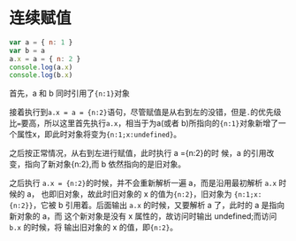 # 连续赋值

```js
var a = { n: 1 }
var b = a
a.x = a = { n: 2 }
console.log(a.x)
console.log(b.x)
```

首先，a 和 b 同时引用了`{n:1}`对象

接着执行到`a.x = a = {n:2}`语句，尽管赋值是从右到左的没错，但是`.`的优先级比`=`要高，所以这里首先执行`a.x`，相当于为a(或者 b)所指向的`{n:1}`对象新增了一个属性x，即此时对象将变为`{n:1;x:undefined}`。

之后按正常情况，从右到左进行赋值，此时执行 a ={n:2}的时 候，a 的引用改变，指向了新对象{n:2},而 b 依然指向的是旧对象。

之后执行 `a.x = {n:2}`的时候，并不会重新解析一遍 a，而是沿用最初解析 `a.x` 时候的 a， 也即旧对象，故此时旧对象的 x 的值为`{n:2}`，旧对象为 `{n:1;x:{n:2}}`，它被 b 引用着。后面输出 `a.x` 的时候，又要解析 a 了，此时的 a 是指向新对象的 a，而 这个新对象是没有 x 属性的，故访问时输出 undefined;而访问 `b.x` 的时候，将 输出旧对象的 x 的值，即`{n:2}`。